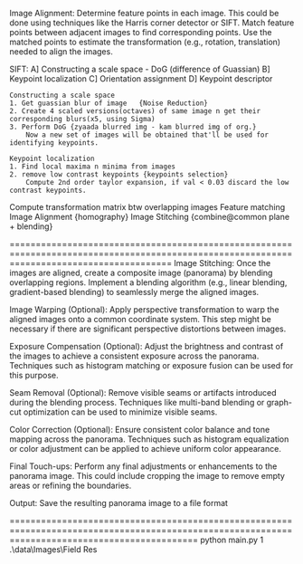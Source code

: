Image Alignment:
    Determine feature points in each image. This could be done using techniques like the Harris corner detector or SIFT.
    Match feature points between adjacent images to find corresponding points.
    Use the matched points to estimate the transformation (e.g., rotation, translation) needed to align the images.

SIFT:
    A]  Constructing a scale space  -   DoG (difference of Guassian)
    B]  Keypoint localization
    C]  Orientation assignment
    D]  Keypoint descriptor

    Constructing a scale space
    1. Get guassian blur of image   {Noise Reduction}
    2. Create 4 scaled versions(octaves) of same image n get their corresponding blurs(x5, using Sigma)
    3. Perform DoG {zyaada blurred img - kam blurred img of org.}
        Now a new set of images will be obtained that'll be used for identifying keypoints.
    
    Keypoint localization
    1. Find local maxima n minima from images
    2. remove low contrast keypoints {keypoints selection}
        Compute 2nd order taylor expansion, if val < 0.03 discard the low contrast keypoints.



Compute transformation matrix btw overlapping images 
Feature matching 
Image Alignment {homography}
Image Stitching {combine@common plane + blending}

===========================================================================================================================================
Image Stitching:
    Once the images are aligned, create a composite image (panorama) by blending overlapping regions.
    Implement a blending algorithm (e.g., linear blending, gradient-based blending) to seamlessly merge the aligned images.


Image Warping (Optional):
    Apply perspective transformation to warp the aligned images onto a common coordinate system.
    This step might be necessary if there are significant perspective distortions between images.


Exposure Compensation (Optional):
    Adjust the brightness and contrast of the images to achieve a consistent exposure across the panorama.
    Techniques such as histogram matching or exposure fusion can be used for this purpose.


Seam Removal (Optional):
    Remove visible seams or artifacts introduced during the blending process.
    Techniques like multi-band blending or graph-cut optimization can be used to minimize visible seams.


Color Correction (Optional):
    Ensure consistent color balance and tone mapping across the panorama.
    Techniques such as histogram equalization or color adjustment can be applied to achieve uniform color appearance.


Final Touch-ups:
    Perform any final adjustments or enhancements to the panorama image.
    This could include cropping the image to remove empty areas or refining the boundaries.


Output:
    Save the resulting panorama image to a file format


================================================================================================================================================
python main.py 1 .\data\Images\Field Res